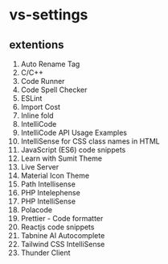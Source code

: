 # vs-settings
## extentions
<ol>
<li>Auto Rename Tag</li>
<li>C/C++</li>
<li>Code Runner</li>
<li>Code Spell Checker</li>
<li>ESLint</li>
<li>Import Cost</li>
<li>Inline fold</li>
<li>IntelliCode</li>
<li>IntelliCode API Usage Examples</li>
<li>IntelliSense for CSS class names in HTML</li>
<li>JavaScript (ES6) code snippets</li>
<li>Learn with Sumit Theme</li>
<li>Live Server</li>
<li>Material Icon Theme</li>
<li>Path Intellisense</li>
<li>PHP Intelephense</li>
<li>PHP IntelliSense</li>
<li>Polacode</li>
<li>Prettier - Code formatter</li>
<li>Reactjs code snippets</li>
<li>Tabnine AI Autocomplete</li>
<li>Tailwind CSS IntelliSense</li>
<li>Thunder Client</li>
</ol>
